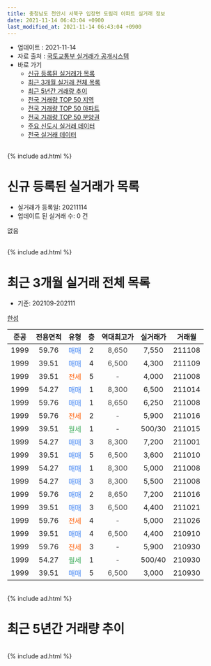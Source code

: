 ```yaml
---
title: 충청남도 천안시 서북구 입장면 도림리 아파트 실거래 정보
date: 2021-11-14 06:43:04 +0900
last_modified_at: 2021-11-14 06:43:04 +0900
---
```


* 업데이트 : 2021-11-14
* 자료 출처 : [국토교통부 실거래가 공개시스템](http://rt.molit.go.kr)
* 바로 가기
    * [신규 등록된 실거래가 목록](#신규-등록된-실거래가-목록)
    * [최근 3개월 실거래 전체 목록](#최근-3개월-실거래-전체-목록)
    * [최근 5년간 거래량 추이](#최근-5년간-거래량-추이)
    * [전국 거래량 TOP 50 지역](https://inasie.github.io/apt-trade-info/최근-3개월-전국에서-가장-거래가-많이-발생한-지역)
    * [전국 거래량 TOP 50 아파트](https://inasie.github.io/apt-trade-info/최근-3개월-전국에서-가장-거래가-많이-발생한-아파트)
    * [전국 거래량 TOP 50 분양권](https://inasie.github.io/apt-trade-info/최근-3개월-전국에서-가장-거래가-많이-발생한-분양권)
    * [주요 신도시 실거래 데이터](https://inasie.github.io/apt-trade-info/주요-신도시)
    * [전국 실거래 데이터](https://inasie.github.io/apt-trade-info/전국)
<br>
{% include ad.html %}
<br>

# 신규 등록된 실거래가 목록
* 실거래가 등록일: 20211114
* 업데이트 된 실거래 수: 0 건

없음

<br>
{% include ad.html %}
<br>

# 최근 3개월 실거래 전체 목록
* 기준: 202109-202111


[한성](https://search.naver.com/search.naver?query=%EC%B6%A9%EC%B2%AD%EB%82%A8%EB%8F%84+%EC%B2%9C%EC%95%88%EC%8B%9C+%EC%84%9C%EB%B6%81%EA%B5%AC+%EC%9E%85%EC%9E%A5%EB%A9%B4+%EB%8F%84%EB%A6%BC%EB%A6%AC+%ED%95%9C%EC%84%B1)

|준공|전용면적|유형|층|역대최고가|실거래가|거래월|
|:---:|:---:|:---:|:---:|:---:|:---:|:---:|
|1999|59.76|<span style="color:#4285f3">매매</span>|2|<span style="color:#444444">8,650</span>|7,550|211108|
|1999|39.51|<span style="color:#4285f3">매매</span>|4|<span style="color:#444444">6,500</span>|4,300|211109|
|1999|39.51|<span style="color:#ff5a00">전세</span>|5|<span style="color:#444444">-</span>|4,000|211008|
|1999|54.27|<span style="color:#4285f3">매매</span>|1|<span style="color:#444444">8,300</span>|6,500|211014|
|1999|59.76|<span style="color:#4285f3">매매</span>|1|<span style="color:#444444">8,650</span>|6,250|211008|
|1999|59.76|<span style="color:#ff5a00">전세</span>|2|<span style="color:#444444">-</span>|5,900|211016|
|1999|39.51|<span style="color:#34a853">월세</span>|1|<span style="color:#444444">-</span>|500/30|211015|
|1999|54.27|<span style="color:#4285f3">매매</span>|3|<span style="color:#444444">8,300</span>|7,200|211001|
|1999|39.51|<span style="color:#4285f3">매매</span>|5|<span style="color:#444444">6,500</span>|3,600|211010|
|1999|54.27|<span style="color:#4285f3">매매</span>|1|<span style="color:#444444">8,300</span>|5,000|211008|
|1999|54.27|<span style="color:#4285f3">매매</span>|3|<span style="color:#444444">8,300</span>|5,500|211008|
|1999|59.76|<span style="color:#4285f3">매매</span>|2|<span style="color:#444444">8,650</span>|7,200|211016|
|1999|39.51|<span style="color:#4285f3">매매</span>|3|<span style="color:#444444">6,500</span>|4,400|211021|
|1999|59.76|<span style="color:#ff5a00">전세</span>|4|<span style="color:#444444">-</span>|5,000|211026|
|1999|39.51|<span style="color:#4285f3">매매</span>|4|<span style="color:#444444">6,500</span>|4,400|210910|
|1999|59.76|<span style="color:#ff5a00">전세</span>|3|<span style="color:#444444">-</span>|5,900|210930|
|1999|54.27|<span style="color:#34a853">월세</span>|1|<span style="color:#444444">-</span>|500/40|210930|
|1999|39.51|<span style="color:#4285f3">매매</span>|5|<span style="color:#444444">6,500</span>|3,000|210930|


<br>
{% include ad.html %}
<br>

# 최근 5년간 거래량 추이


<div style="width:100%;">
    <canvas id="deal_progress" height="200"></canvas>
</div>

<script>
new Chart(document.getElementById("deal_progress"), {
    type: 'line',
    data: {
        labels: ['201611','201612','201701','201702','201703','201704','201705','201706','201707','201708','201709','201710','201711','201712','201801','201802','201803','201804','201805','201806','201807','201808','201809','201810','201811','201812','201901','201902','201903','201904','201905','201906','201907','201908','201909','201910','201911','201912','202001','202002','202003','202004','202005','202006','202007','202008','202009','202010','202011','202012','202101','202102','202103','202104','202105','202106','202107','202108','202109','202110','202111'],
        datasets: [{
            label: '매매',
            pointRadius: 1,
            data: [1, 3, 5, 6, 3, 5, 1, 4, 7, 3, 0, 2, 3, 1, 0, 1, 5, 4, 2, 0, 1, 3, 1, 0, 1, 0, 1, 1, 2, 3, 4, 1, 1, 1, 2, 3, 2, 0, 1, 3, 0, 0, 7, 5, 1, 2, 5, 2, 8, 4, 2, 2, 3, 10, 15, 7, 6, 5, 2, 8, 2],
            borderColor: "rgba(255, 201, 14, 1)",
            backgroundColor: "rgba(255, 201, 14, 0.5)",
            fill: false,
            lineTension: 0
        },{
            label: '전월세',
            pointRadius: 1,
            data: [5, 5, 3, 3, 4, 6, 6, 5, 0, 3, 2, 2, 3, 2, 5, 1, 5, 9, 3, 3, 4, 2, 0, 4, 1, 3, 2, 1, 4, 1, 3, 2, 2, 3, 3, 2, 2, 0, 2, 3, 1, 6, 3, 3, 8, 5, 4, 3, 3, 5, 2, 3, 7, 11, 3, 2, 2, 2, 2, 4, 0],
            borderColor: "rgba(0, 141, 185, 1)",
            backgroundColor: "rgba(0, 141, 185, 0.5)",
            fill: false,
            lineTension: 0
        }
        ]
    },
    options: {
        responsive: true,
        title: {
            display: false
        },
        tooltips: {
            mode: 'index',
            intersect: false
        },
        hover: {
            mode: 'nearest',
            intersect: true
        },
        scales: {
            xAxes: [{
                display: true,
                scaleLabel: {
                    display: true,
                    labelString: '년/월'
                }
            }],
            yAxes: [{
                display: true,
                ticks: {
                    suggestedMin: 0,
                },
                scaleLabel: {
                    display: true,
                    labelString: '실거래 수'
                }
            }]
        }
    }
});

</script>


<br>
{% include ad.html %}
<br>

